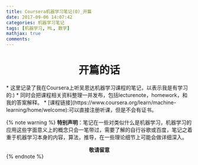 ```yaml
---
title: Coursera机器学习笔记(0)_开篇
date: 2017-09-06 14:07:42
categories: 机器学习笔记
tags: [机器学习, ML, 数学]
mathjax: true
comments:
---
```

<center><h1>开篇的话</h1></center>
* 这里记录了我在Coursera上听吴恩达机器学习课程的笔记，以表示我是有学习的:)
* 同时会把课程相关资料整理一并发布，包括lecturenote，homework，和我的答案解释。
* [课程链接](https://www.coursera.org/learn/machine-learning/home/welcome):可以直接注册听课，但是不会有证书。

{% note warning %} 
__特别声明__：笔记在一些对类似什么是机器学习，机器学习的应用这些字面意义上的概念只会一笔带过，需要了解的自行谷歌或百度，笔记之着重于机器学习本身的内容，算法，推导，在一些理论细节上可能会做详细深入。

<center><strong>敬请留意</strong></center>
{% endnote %}